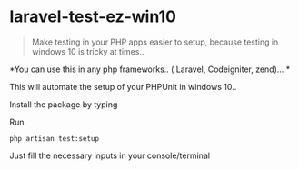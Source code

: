 # laravel-test-ez-win10
> Make testing in your PHP apps easier to setup, because testing in windows 10 is tricky at times..

*You can use this in any php frameworks.. ( Laravel, Codeigniter, zend)... *



This will automate the setup of your PHPUnit in windows 10.. 

Install the package by typing 


Run
```
php artisan test:setup 
```

Just fill the necessary inputs in your console/terminal 

